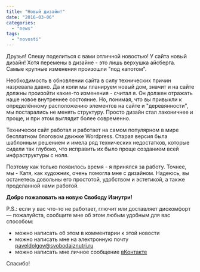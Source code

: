 ```yaml
---
title: "Новый дизайн!"
date: "2016-03-06"
categories: 
  - "news"
tags: 
  - "novosti"
---
```


Друзья! Спешу поделиться с вами отличной новостью! У сайта новый дизайн! Хотя перемены в дизайне - это лишь верхушка айсберга. Самые крупные изменения произошли "под капотом".

Необходимость в обновлении сайта в силу технических причин назревала давно. Да и коли мы планируем новый дом, значит и на сайте должны произойти какие-то изменения - считал я. Он должен отражать наше новое внутреннее состояние. Но, понимая, что вы привыкли к определённому расположению элементов на сайте и "деревянности", мы постарались не менять структуру. Просто дизайн стал лаконичнее и проще, и при этом выглядит более современно.

Технически сайт работал и работает на самом популярном в мире бесплатном блоговом движке Wordpress. Старая версия была шаблонным решением и имела ряд технических недостатков, которые сидели так глубоко, что исправить их было проще созданием всей инфраструктуры с ноля.

Поэтому как только появилось время - я принялся за работу. Точнее, мы - Катя, как художник, очень помогла мне с дизайном. Надеюсь, вы останетесь довольны его простотой, удобством и эстетикой, а также проделанной нами работой.

**Добро пожаловать на новую Свободу Изнутри!**

P.S.: если у вас что-то не работает, глючит или доставляет дискомфорт — пожалуйста, сообщите мне об этом любым удобным для вас способом:

- можно написать об этом в комментарии к этой новости
- можно написать мне на электронную почту [paveldolgov@svobodaiznutri.ru](mailto:paveldolgov@svobodaiznutri.ru)
- можно написать мне личное сообщение [вКонтакте](https://vk.com/gotterbild)

Спасибо!
